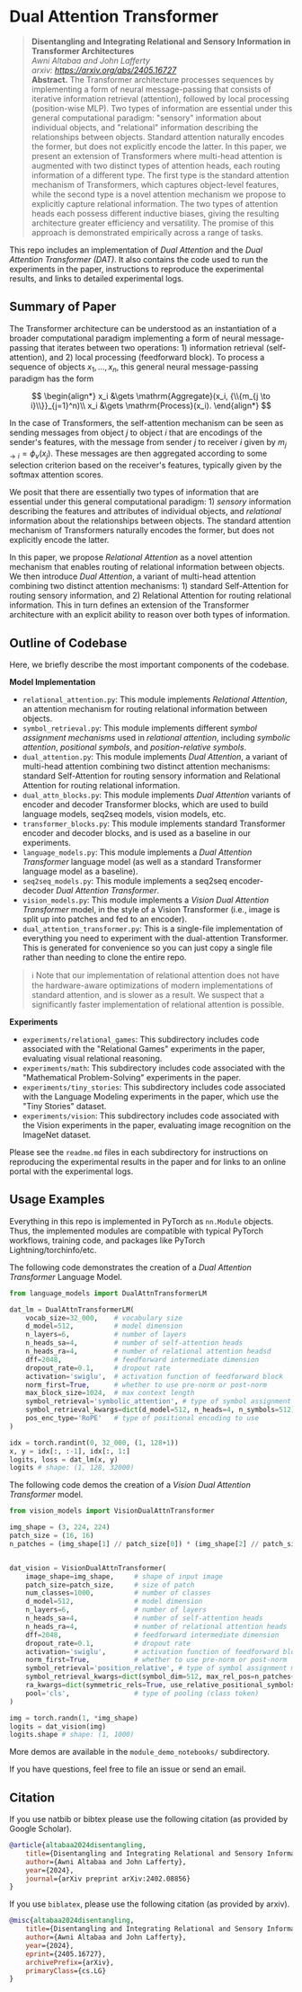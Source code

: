 # Dual Attention Transformer

> **Disentangling and Integrating Relational and Sensory Information in Transformer Architectures**  
> *Awni Altabaa and John Lafferty*  
> *arxiv: https://arxiv.org/abs/2405.16727*  
> **Abstract.** The Transformer architecture processes sequences by implementing a form of neural message-passing that consists of iterative information retrieval (attention), followed by local processing (position-wise MLP). Two types of information are essential under this general computational paradigm: "sensory" information about individual objects, and "relational" information describing the relationships between objects. Standard attention naturally encodes the former, but does not explicitly encode the latter. In this paper, we present an extension of Transformers where multi-head attention is augmented with two distinct types of attention heads, each routing information of a different type. The first type is the standard attention mechanism of Transformers, which captures object-level features, while the second type is a novel attention mechanism we propose to explicitly capture relational information. The two types of attention heads each possess different inductive biases, giving the resulting architecture greater efficiency and versatility. The promise of this approach is demonstrated empirically across a range of tasks.

This repo includes an implementation of *Dual Attention* and the *Dual Attention Transformer (DAT)*. It also contains the code used to run the experiments in the paper, instructions to reproduce the experimental results, and links to detailed experimental logs.

## Summary of Paper

The Transformer architecture can be understood as an instantiation of a broader computational paradigm implementing a form of neural message-passing that iterates between two operations: 1) information retrieval (self-attention), and 2) local processing (feedforward block). To process a sequence of objects $x_1, \ldots, x_n$, this general neural message-passing paradigm has the form

$$
\begin{align*}
x_i &\gets \mathrm{Aggregate}(x_i, {\\{m_{j \to i}\\}}_{j=1}^n)\\
x_i &\gets \mathrm{Process}(x_i).
\end{align*}
$$

In the case of Transformers, the self-attention mechanism can be seen as sending messages from object $j$ to object $i$ that are encodings of the sender's features, with the message from sender $j$ to receiver $i$ given by $m_{j \to i} = \phi_v(x_j)$. These messages are then aggregated according to some selection criterion based on the receiver's features, typically given by the softmax attention scores.

We posit that there are essentially two types of information that are essential under this general computational paradigm: 1) *sensory* information describing the features and attributes of individual objects, and *relational* information about the relationships between objects. The standard attention mechanism of Transformers naturally encodes the former, but does not explicitly encode the latter.

In this paper, we propose *Relational Attention* as a novel attention mechanism that enables routing of relational information between objects. We then introduce *Dual Attention*, a variant of multi-head attention combining two distinct attention mechanisms: 1) standard Self-Attention for routing sensory information, and 2) Relational Attention for routing relational information. This in turn defines an extension of the Transformer architecture with an explicit ability to reason over both types of information.

## Outline of Codebase

Here, we briefly describe the most important components of the codebase.

**Model Implementation**
- `relational_attention.py`: This module implements *Relational Attention*, an attention mechanism for routing relational information between objects.
- `symbol_retrieval.py`: This module implements different *symbol assignment mechanisms* used in *relational attention*, including *symbolic attention*, *positional symbols*, and *position-relative symbols*.
- `dual_attention.py`: This module implements *Dual Attention*, a variant of multi-head attention combining two distinct attention mechanisms: standard Self-Attention for routing sensory information and Relational Attention for routing relational information.
- `dual_attn_blocks.py`: This module implements *Dual Attention* variants of encoder and decoder Transformer blocks, which are used to build language models, seq2seq models, vision models, etc.
- `transformer_blocks.py`: This module implements standard Transformer encoder and decoder blocks, and is used as a baseline in our experiments.
- `language_models.py`: This module implements a *Dual Attention Transformer* language model (as well as a standard Transformer language model as a baseline).
- `seq2seq_models.py`: This module implements a seq2seq encoder-decoder *Dual Attention Transformer*.
- `vision_models.py`: This module implements a *Vision Dual Attention Transformer* model, in the style of a Vision Transformer (i.e., image is split up into patches and fed to an encoder).
- `dual_attention_transformer.py`: This is a single-file implementation of everything you need to experiment with the dual-attention Transformer. This is generated for convenience so you can just copy a single file rather than needing to clone the entire repo.

> ℹ️ Note that our implementation of relational attention does not have the hardware-aware optimizations of modern implementations of standard attention, and is slower as a result. We suspect that a significantly faster implementation of relational attention is possible.

**Experiments**
- `experiments/relational_games`: This subdirectory includes code associated with the "Relational Games" experiments in the paper, evaluating visual relational reasoning.
- `experiments/math`: This subdirectory includes code associated with the "Mathematical Problem-Solving" experiments in the paper.
- `experiments/tiny_stories`: This subdirectory includes code associated with the Language Modeling experiments in the paper, which use the "Tiny Stories" dataset.
- `experiments/vision`: This subdirectory includes code associated with the Vision experiments in the paper, evaluating image recognition on the ImageNet dataset.

Please see the `readme.md` files in each subdirectory for instructions on reproducing the experimental results in the paper and for links to an online portal with the experimental logs.

## Usage Examples

Everything in this repo is implemented in PyTorch as `nn.Module` objects. Thus, the implemented modules are compatible with typical PyTorch workflows, training code, and packages like PyTorch Lightning/torchinfo/etc.

The following code demonstrates the creation of a *Dual Attention Transformer* Language Model.

```python
from language_models import DualAttnTransformerLM

dat_lm = DualAttnTransformerLM(
    vocab_size=32_000,    # vocabulary size
    d_model=512,          # model dimension
    n_layers=6,           # number of layers
    n_heads_sa=4,         # number of self-attention heads
    n_heads_ra=4,         # number of relational attention headsd
    dff=2048,             # feedforward intermediate dimension
    dropout_rate=0.1,     # dropout rate
    activation='swiglu',  # activation function of feedforward block
    norm_first=True,      # whether to use pre-norm or post-norm
    max_block_size=1024,  # max context length
    symbol_retrieval='symbolic_attention', # type of symbol assignment mechanism
    symbol_retrieval_kwargs=dict(d_model=512, n_heads=4, n_symbols=512),
    pos_enc_type='RoPE'   # type of positional encoding to use
)

idx = torch.randint(0, 32_000, (1, 128+1))
x, y = idx[:, :-1], idx[:, 1:]
logits, loss = dat_lm(x, y)
logits # shape: (1, 128, 32000)
```

The following code demos the creation of a *Vision Dual Attention Transformer* model.

```python
from vision_models import VisionDualAttnTransformer

img_shape = (3, 224, 224)
patch_size = (16, 16)
n_patches = (img_shape[1] // patch_size[0]) * (img_shape[2] // patch_size[1])


dat_vision = VisionDualAttnTransformer(
    image_shape=img_shape,     # shape of input image
    patch_size=patch_size,     # size of patch
    num_classes=1000,          # number of classes
    d_model=512,               # model dimension
    n_layers=6,                # number of layers
    n_heads_sa=4,              # number of self-attention heads
    n_heads_ra=4,              # number of relational attention heads
    dff=2048,                  # feedforward intermediate dimension
    dropout_rate=0.1,          # dropout rate
    activation='swiglu',       # activation function of feedforward block
    norm_first=True,           # whether to use pre-norm or post-norm
    symbol_retrieval='position_relative', # type of symbol assignment mechanism
    symbol_retrieval_kwargs=dict(symbol_dim=512, max_rel_pos=n_patches+1),
    ra_kwargs=dict(symmetric_rels=True, use_relative_positional_symbols=True),
    pool='cls',                # type of pooling (class token)
)

img = torch.randn(1, *img_shape)
logits = dat_vision(img)
logits.shape # shape: (1, 1000)
```

More demos are available in the `module_demo_notebooks/` subdirectory.

If you have questions, feel free to file an issue or send an email.

## Citation

If you use natbib or bibtex please use the following citation (as provided by Google Scholar).
```bibtex
@article{altabaa2024disentangling,
    title={Disentangling and Integrating Relational and Sensory Information in Transformer Architectures},
    author={Awni Altabaa and John Lafferty},
    year={2024},
    journal={arXiv preprint arXiv:2402.08856}
}
```

If you use `biblatex`, please use the following citation (as provided by arxiv).
```bibtex
@misc{altabaa2024disentangling,
    title={Disentangling and Integrating Relational and Sensory Information in Transformer Architectures},
    author={Awni Altabaa and John Lafferty},
    year={2024},
    eprint={2405.16727},
    archivePrefix={arXiv},
    primaryClass={cs.LG}
}
```
